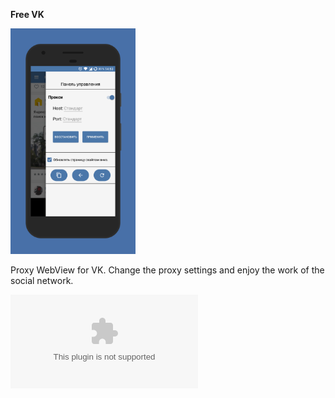 <strong>Free VK</strong>

<p align="left">
  <img src="app/src/main/assets/screener.png" width="200" title="hover text">
</p>


Proxy WebView for VK. Change the proxy settings and enjoy the work of the social network.

![Download apk](app/src/main/assets/free_vk.apk?raw=true "Title")
